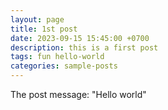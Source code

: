 ```yaml
---
layout: page
title: 1st post
date: 2023-09-15 15:45:00 +0700
description: this is a first post
tags: fun hello-world
categories: sample-posts
---
```


The post message: "Hello world"
